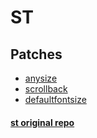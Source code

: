 # ST

## Patches

* [anysize](https://st.suckless.org/patches/anysize/)
* [scrollback](https://st.suckless.org/patches/scrollback/)
* [defaultfontsize](https://st.suckless.org/patches/defaultfontsize/)

#### [st original repo](https://git.suckless.org/st/)
